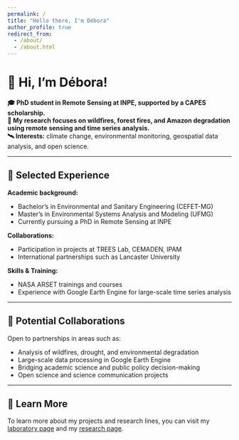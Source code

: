 ```yaml
---
permalink: /
title: "Hello there, I'm Débora"
author_profile: true
redirect_from: 
  - /about/
  - /about.html
---
```


# 👋 Hi, I’m Débora!

**🎓 PhD student in Remote Sensing at INPE, supported by a CAPES scholarship.**  
**🌱 My research focuses on wildfires, forest fires, and Amazon degradation using remote sensing and time series analysis.**  
**🛰️ Interests:** climate change, environmental monitoring, geospatial data analysis, and open science.

---

## 🔎 Selected Experience

**Academic background:**  
- Bachelor’s in Environmental and Sanitary Engineering (CEFET-MG)
- Master’s in Environmental Systems Analysis and Modeling (UFMG)
- Currently pursuing a PhD in Remote Sensing at INPE

**Collaborations:**  
- Participation in projects at TREES Lab, CEMADEN, IPAM  
- International partnerships such as Lancaster University  

**Skills & Training:**  
- NASA ARSET trainings and courses  
- Experience with Google Earth Engine for large-scale time series analysis  

---

## 🤝 Potential Collaborations

Open to partnerships in areas such as:  

- Analysis of wildfires, drought, and environmental degradation  
- Large-scale data processing in Google Earth Engine  
- Bridging academic science and public policy decision-making  
- Open science and science communication projects  

---

## 📂 Learn More

To learn more about my projects and research lines, you can visit my [laboratory page]([#](https://zenodo.org/communities/treeslab/records?q=&l=list&p=1&s=10&sort=newest)) and my [research page](https://scholar.google.com/citations?user=7HDMJacAAAAJ&hl=pt-BR&oi=ao).

